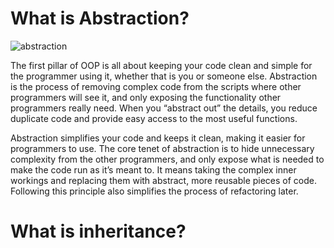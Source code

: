 # What is Abstraction?
![abstraction](https://user-images.githubusercontent.com/99060199/181403377-883fa7cd-b2ca-4b48-b7af-654477936d45.png)



The first pillar of OOP is all about keeping your code clean and simple for the programmer using it, whether that is you or someone else. Abstraction is the process of removing complex code from the scripts where other programmers will see it, and only exposing the functionality other programmers really need. When you “abstract out” the details, you reduce duplicate code and provide easy access to the most useful functions.

Abstraction simplifies your code and keeps it clean, making it easier for programmers to use. The core tenet of abstraction is to hide unnecessary complexity from the other programmers, and only expose what is needed to make the code run as it’s meant to. It means taking the complex inner workings and replacing them with abstract, more reusable pieces of code.  Following this principle also simplifies the process of refactoring later.

# What is inheritance?
